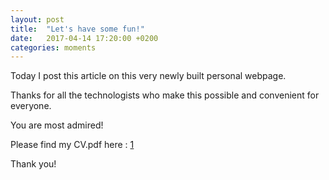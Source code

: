 ```yaml
---
layout: post
title:  "Let's have some fun!"
date:   2017-04-14 17:20:00 +0200
categories: moments
---
```

Today I post this article on this very newly built personal webpage.

Thanks for all the technologists who make this possible and convenient for everyone.

You are most admired!


Please find my CV.pdf here : [1]

Thank you!

[1]:{{offshorewind.github.io}}/download/cv_yuhan_liu.pdf
